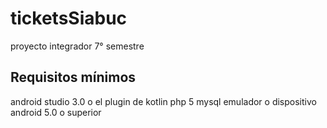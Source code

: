 # ticketsSiabuc
proyecto integrador 7° semestre

## Requisitos mínimos
android studio 3.0 o el plugin de kotlin
php 5
mysql
emulador o dispositivo android 5.0 o superior
